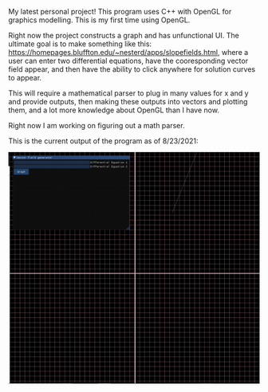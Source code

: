 My latest personal project! This program uses C++ with OpenGL for graphics modelling. This is my first time using OpenGL.

Right now the project constructs a graph and has unfunctional UI. The ultimate goal is to make something like this: https://homepages.bluffton.edu/~nesterd/apps/slopefields.html, where a user can enter two differential equations, have the cooresponding vector field appear, and then have the ability to click anywhere for solution curves to appear. 

This will require a mathematical parser to plug in many values for x and y and provide outputs, then making these outputs into vectors and plotting them, and a lot more knowledge about OpenGL than I have now.

Right now I am working on figuring out a math parser.

This is the current output of the program as of 8/23/2021:

![Basic map](Diff_Equ/Untitled.png)
